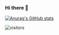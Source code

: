 ### Hi there 👋

[![Anurag's GitHub stats](https://github-readme-stats.vercel.app/api?username=DubAvenXP&count_private=true)](https://github.com/anuraghazra/github-readme-stats)

 ![visitors](https://visitor-badge.glitch.me/badge?page_id=page.id&left_color=green&right_color=red)
